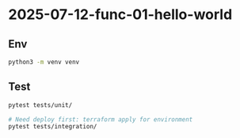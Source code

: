 # 2025-07-12-func-01-hello-world

## Env

```bash
python3 -m venv venv
```

## Test

```bash
pytest tests/unit/

# Need deploy first: terraform apply for environment
pytest tests/integration/
```
